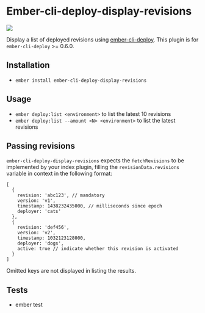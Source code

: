 # Ember-cli-deploy-display-revisions

[![](https://ember-cli-deploy.github.io/ember-cli-deploy-version-badges/plugins/ember-cli-deploy-display-revisions.svg)](http://ember-cli-deploy.github.io/ember-cli-deploy-version-badges/)

Display a list of deployed revisions using [ember-cli-deploy](https://github.com/ember-cli/ember-cli-deploy). This plugin is for `ember-cli-deploy` >= 0.6.0.

## Installation

* `ember install ember-cli-deploy-display-revisions`

## Usage

* `ember deploy:list <environment>` to list the latest 10 revisions
* `ember deploy:list --amount <N> <environment>` to list the latest <N> revisions

## Passing revisions

`ember-cli-deploy-display-revisions` expects the `fetchRevisions` to be implemented by your index plugin, filling the `revisionData.revisions` variable in context in the following format:

```
[
  {
    revision: 'abc123', // mandatory
    version: 'v1',
    timestamp: 1438232435000, // milliseconds since epoch
    deployer: 'cats'
  },
  {
    revision: 'def456',
    version: 'v2',
    timestamp: 1032123128000,
    deployer: 'dogs',
    active: true // indicate whether this revision is activated
  }
]
```

Omitted keys are not displayed in listing the results.

## Tests

* ember test
